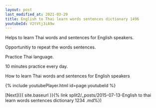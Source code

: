 ```yaml
---
layout: post
last_modified_at: 2021-03-29
title: English to Thai learn words sentences dictionary 1496 
youtubeId: V2tVtj3iA9w
---
```

 
 
Helps to learn Thai words and sentences for English speakers.

Opportunitiy to repeat the words sentences. 

Practice Thai language. 
 
10 minutes practice every day. 
 
How to learn Thai words and sentences for English speakers 
 
{% include youtubePlayer.html id=page.youtubeId %}
 
 
[Next]({{ site.baseurl }}{% link  split2/_posts/2015-07-13-English to thai learn words sentences dictionary 1234 .md%})
 
